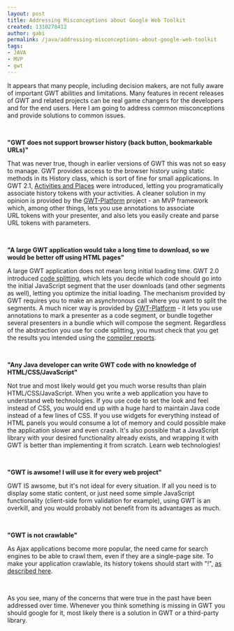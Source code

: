 ```yaml
---
layout: post
title: Addressing Misconceptions about Google Web Toolkit
created: 1310278412
author: gabi
permalink: /java/addressing-misconceptions-about-google-web-toolkit
tags:
- JAVA
- MVP
- gwt
---
```

<p>It appears that many people, including decision makers, are not fully aware of important GWT abilities and limitations. Many features in recent releases of GWT and related projects can be real game changers for the developers and for the end users. Here I am going to address common misconceptions and provide solutions to common issues.</p>
<p>&nbsp;</p>
<p><strong>&quot;GWT&nbsp;does not support browser history (back button, bookmarkable URLs)&quot;</strong></p>
<p>That was never true, though in earlier versions of GWT this was not so easy to manage. GWT provides access to the browser history using static methods in its History class, which is sort of fine for small applications. In GWT 2.1, <a href="http://code.google.com/webtoolkit/doc/latest/DevGuideMvpActivitiesAndPlaces.html">Activities and Places</a> were introduced, letting you programatically associate history tokens with your activities. A cleaner solution in my opinion is provided by the <a href="http://code.google.com/p/gwt-platform/">GWT-Platform</a> project - an MVP framework which, among other things, lets you use annotations to associate URL&nbsp;tokens with your presenter, and also lets you easily create and parse URL&nbsp;tokens with parameters.</p>
<p>&nbsp;</p>
<p><strong>&quot;A large GWT&nbsp;application would take a long time to download, so we would be better off using HTML pages&quot;</strong></p>
<p>A large GWT&nbsp;application does not mean long initial loading time. GWT&nbsp;2.0 introduced <a href="http://code.google.com/webtoolkit/doc/latest/DevGuideCodeSplitting.html">code splitting</a>,&nbsp;which lets you decde which code should go into the initial JavaScript segment that the user downloads (and other segments as well), letting you optimize the initial loading. The mechanism provided by GWT requires you to make an asynchronous call where you want to split the segments. A much nicer way is provided by <a href="http://code.google.com/p/gwt-platform/">GWT-Platform</a> - it lets you use annotations to mark a presenter as a code segment, or bundle together several presenters in a bundle which will compose the segment. Regardless of the abstraction you use for code splitting, you must check that you get the results you intended using the <a href="http://code.google.com/webtoolkit/doc/latest/DevGuideCompileReport.html">compiler reports</a>.</p>
<p>&nbsp;</p>
<p><strong>&quot;Any Java developer can write GWT&nbsp;code with no knowledge of HTML/CSS/JavaScript&quot;</strong></p>
<p>Not true and most likely would get you much worse results than plain HTML/CSS/JavaScript. When you write a web application you have to understand web technologies. If you use code to set the look and feel instead of CSS, you would end up with a huge hard to maintain Java code instead of a few lines of CSS. If you use widgets for everything instead of HTML panels you would consume a lot of memory and could possible make the application slower and even crash. It's also possible that a JavaScript library with your desired functionality already exists, and wrapping it with GWT is better than implementing it from scratch. Learn web technologies!</p>
<p>&nbsp;</p>
<p><strong>&quot;GWT is awsome! I will use it for every web project&quot;</strong></p>
<p>GWT IS awsome, but it's not ideal for every situation. If all you need is to display some static content, or just need some simple JavaScript functionality (client-side form validation for example), using GWT is an overkill, and you would probably not benefit from its advantages as much.</p>
<p>&nbsp;</p>
<p><strong>&quot;GWT&nbsp;is not crawlable&quot;</strong></p>
<p>As Ajax applications become more popular, the need came for search engines to be able to crawl them, even if they are a single-page site. To make your application crawlable, its history tokens should start with &quot;!&quot;, <a href="http://code.google.com/web/ajaxcrawling/docs/getting-started.html">as described here</a>.</p>
<p>&nbsp;</p>
<p>As you see, many of the concerns that were true in the past have been addressed over time. Whenever you think something is missing in GWT you should google for it, most likely there is a solution in GWT&nbsp;or a third-party library.</p>
